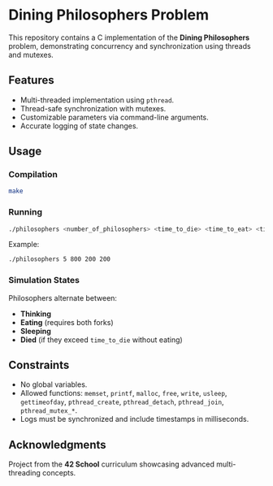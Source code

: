 # Dining Philosophers Problem

This repository contains a C implementation of the **Dining Philosophers** problem, demonstrating concurrency and synchronization using threads and mutexes.

## Features

- Multi-threaded implementation using `pthread`.
- Thread-safe synchronization with mutexes.
- Customizable parameters via command-line arguments.
- Accurate logging of state changes.

## Usage

### Compilation

```bash
make
```

### Running

```bash
./philosophers <number_of_philosophers> <time_to_die> <time_to_eat> <time_to_sleep> [<meals_per_philosopher>]
```

Example:

```bash
./philosophers 5 800 200 200
```

### Simulation States

Philosophers alternate between:

- **Thinking**
- **Eating** (requires both forks)
- **Sleeping**
- **Died** (if they exceed `time_to_die` without eating)

## Constraints

- No global variables.
- Allowed functions: `memset`, `printf`, `malloc`, `free`, `write`, `usleep`, `gettimeofday`, `pthread_create`, `pthread_detach`, `pthread_join`, `pthread_mutex_*`.
- Logs must be synchronized and include timestamps in milliseconds.

## Acknowledgments

Project from the **42 School** curriculum showcasing advanced multi-threading concepts.

